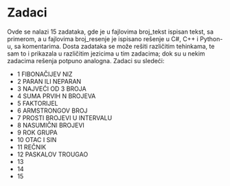 # Zadaci

Ovde se nalazi 15 zadataka, gde je u fajlovima broj_tekst ispisan tekst, sa primerom, a u fajlovima broj_resenje je ispisano rešenje u C#, C++ i Python-u,
sa komentarima. Dosta zadataka se može rešiti različitim tehinkama, te sam to i prikazala u različitim jezicima u tim zadacima; dok su u nekim zadacima rešenja potpuno analogna. Zadaci su sledeći:

- 1 FIBONAČIJEV NIZ
- 2 PARAN ILI NEPARAN
- 3 NAJVEĆI OD 3 BROJA
- 4 SUMA PRVIH N BROJEVA
- 5 FAKTORIJEL
- 6 ARMSTRONGOV BROJ
- 7 PROSTI BROJEVI U INTERVALU
- 8 NASUMIČNI BROJEVI
- 9 ROK GRUPA
- 10 OTAC I SIN
- 11 REČNIK
- 12 PASKALOV TROUGAO
- 13
- 14
- 15
